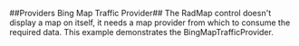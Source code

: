 ##Providers Bing Map Traffic Provider##
The RadMap control doesn't display a map on itself, it needs a map provider from which to consume the required data. This example demonstrates the BingMapTrafficProvider.